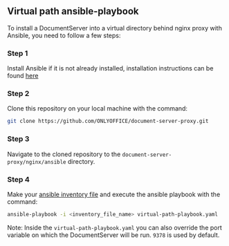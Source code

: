 ## Virtual path ansible-playbook

To install a DocumentServer into a virtual directory behind nginx proxy with Ansible, you need to follow a few steps:  

### Step 1 

Install Ansible if it is not already installed, installation instructions can be found [here](https://docs.ansible.com/ansible/latest/installation_guide/intro_installation.html)

### Step 2 

Clone this repository on your local machine with the command: 

```bash
git clone https://github.com/ONLYOFFICE/document-server-proxy.git
```

### Step 3 

Navigate to the cloned repository to the `document-server-proxy/nginx/ansible` directory.

### Step 4 

Make your [ansible inventory file](https://docs.ansible.com/ansible/latest/user_guide/intro_inventory.html) and execute the ansible playbook with the command:

```bash 
ansible-playbook -i <inventory_file_name> virtual-path-playbook.yaml
```

Note: Inside the `virtual-path-playbook.yaml` you can also override the port variable on which the DocumentServer will be run. `9378` is used by default.
